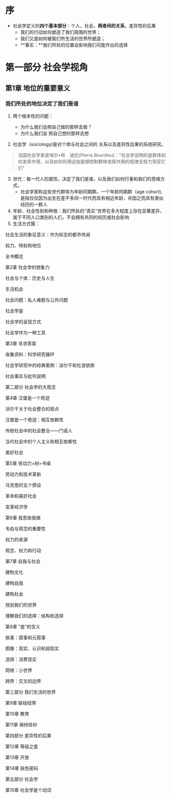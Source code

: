 # 序

- 社会学定义的**四个基本部分**：个人，社会，**两者间的关系**，差异性的后果
  - 我们的行动如何塑造了我们周围的世界；
  - 我们又是如何被我们所生活的世界所塑造；
  - **事实：**我们所处的位置会影响我们可能作出的选择



# 第一部分 社会学视角

## 第1章 地位的重要意义

### 我们所处的地位决定了我们是谁

1. 两个根本性的问题：
   - 为什么我们会照自己做的那样去做？
   - 为什么我们会 照自己想的那样去想

2. 社会学（sociology)是对个体与社会之间的 关系以及差异性后果的系统研究。

> 法国社会学家皮埃尔•布　迪厄(Pierre Bourdieu)："社会学说明的是群体如何发挥作用，以及如何利用这些能够控制群体发挥作用的规律去努力驾驭它们"

3. 世代：每一代人的属性，决定了我们是谁，以及我们如何行事和我们的思维方式。 
   - 社会学家称这些世代群体为年龄同期群。一个年龄同期群（age cohort), 是指仅仅因为出生在差不多同一时代而具有相近年龄，并因之而具有类似经历的一群人
4. 年龄、社会性别和种族：我们所处的“真实”世界在多大程度上存在显著差异，属于不同人口类别的人们，不会拥有共同的经历或社会影响
5. 生活方式簇：





社会生活的象征意义：作为标志的都市传闻

权力、特权和地位

全书概览

第2章 社会学的想象力

社会与个体：历史与人生

生活机会

社会问题：私人难题与公共问题

社会学是

社会学的呈现方式

社会学作为一种工具

第3章 寻求答案

收集资料：科学研究循环

社会学研究中的经典案例：涂尔干和杜波依斯

社会事实与批判说明

第二部分 社会学的大观念

第4章 汉堡是一个奇迹

涂尔干关于社会整合的观点

汉堡是一个奇迹：相互依赖性

传统社会中的社会整合——门诺人

当代社会中的个人主义和相互依赖性

美好社会

第5章 劳动力+树=书桌

劳动力和技术革新

马克思的五个预设

革命和美好社会

变革经济学

第6章 我思故我做

韦伯与观念的重要性

权力的来源

观念、权力和行动

第7章 自我与社会

建构文化

建构自我

建构社会

规划我们的世界

理解我们的选择：结构和选择

第8章 “是”的含义

故事：叙事和元叙事

图像：现实、认识和超现实

选择：消费现实

网络：小世界

跨界：交叉的边界

第三部分 我们生活的世界

第9章 联结纽带

第10章 教育

第11章 保持信仰

第四部分 差异性的后果

第12章 等级之差

第13章 开放

第14章 肤色密码

第五部分 社会学

第15章 社会学是个动词